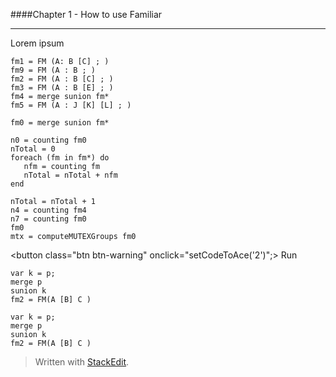 ####Chapter 1 - How to use Familiar

------

Lorem ipsum

```familiar
fm1 = FM (A: B [C] ; )
fm9 = FM (A : B ; )
fm2 = FM (A : B [C] ; )
fm3 = FM (A : B [E] ; )
fm4 = merge sunion fm*
fm5 = FM (A : J [K] [L] ; )

fm0 = merge sunion fm*

n0 = counting fm0
nTotal = 0
foreach (fm in fm*) do
   nfm = counting fm
   nTotal = nTotal + nfm
end

nTotal = nTotal + 1
n4 = counting fm4
n7 = counting fm0
fm0
mtx = computeMUTEXGroups fm0

```
<button class="btn btn-warning" onclick="setCodeToAce('2')";><i class="glyphicon glyphicon-pencil"></i> Run</button>

```familiar
var k = p;
merge p
sunion k
fm2 = FM(A [B] C )
```


```familiar
var k = p;
merge p
sunion k
fm2 = FM(A [B] C )
```

> Written with [StackEdit](https://stackedit.io/).  